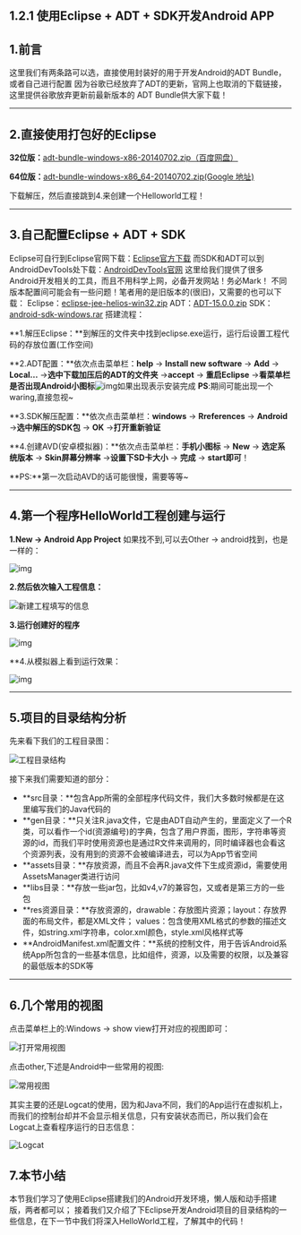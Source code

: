 ## 1.2.1 使用Eclipse + ADT + SDK开发Android APP



## 1.前言

这里我们有两条路可以选，直接使用封装好的用于开发Android的ADT Bundle，或者自己进行配置 因为谷歌已经放弃了ADT的更新，官网上也取消的下载链接，这里提供谷歌放弃更新前最新版本的 ADT Bundle供大家下载！

------

## 2.直接使用打包好的Eclipse

**32位版：**[adt-bundle-windows-x86-20140702.zip（百度网盘）](http://pan.baidu.com/s/1bnKMfIf) 

**64位版：**[adt-bundle-windows-x86_64-20140702.zip(Google 地址)](https://dl.google.com/android/adt/adt-bundle-windows-x86_64-20140702.zip) 

下载解压，然后直接跳到4.来创建一个Helloworld工程！

------

## 3.自己配置Eclipse + ADT + SDK

Eclipse可自行到Eclipse官网下载：[Eclipse官方下载](http://www.eclipse.org/downloads/) 而SDK和ADT可以到AndroidDevTools处下载：[AndroidDevTools官网](http://www.androiddevtools.cn/) 这里给我们提供了很多Android开发相关的工具，而且不用科学上网，必备开发网站！务必Mark！ 不同版本配置间可能会有一些问题！笔者用的是旧版本的(很旧)，又需要的也可以下载： Eclipse：[eclipse-jee-helios-win32.zip](http://pan.baidu.com/s/1dDIiDWH) ADT：[ADT-15.0.0.zip](http://pan.baidu.com/s/1gd5Tsht) SDK：[android-sdk-windows.rar](http://pan.baidu.com/s/1kTokluR) 搭建流程： 

**1.解压Eclipse：**到解压的文件夹中找到eclipse.exe运行，运行后设置工程代码的存放位置(工作空间) 

**2.ADT配置：**依次点击菜单栏：**help** -> **Install new software** -> **Add** -> **Local...** ->**选中下载加压后的ADT的文件夹** ->**accept** -> **重启Eclipse** ->**看菜单栏是否出现Android小图标**![img](./15021579.png)如果出现表示安装完成 **PS**:期间可能出现一个waring,直接忽视~ 

**3.SDK解压配置：**依次点击菜单栏：**windows** -> **Rreferences** -> **Android** ->**选中解压的SDK包** -> **OK** ->**打开重新验证** 

**4.创建AVD(安卓模拟器)：**依次点击菜单栏：**手机小图标** -> **New** -> **选定系统版本** -> **Skin屏幕分辨率** ->**设置下SD卡大小** -> **完成** -> **start即可**！ 

**PS:**第一次启动AVD的话可能很慢，需要等等~

------

## 4.第一个程序HelloWorld工程创建与运行

**1.New -> Android App Project** 如果找不到,可以去Other -> android找到，也是一样的：

 ![img](./39928669.png)

 **2.然后依次输入工程信息：**

 ![新建工程填写的信息](./45631126.png) 

**3.运行创建好的程序**

 ![img](./72205839.png) 

**4.从模拟器上看到运行效果：

 ![img](./14429115.png)

------

## 5.项目的目录结构分析

先来看下我们的工程目录图：

 ![工程目录结构](./36216159.png) 

接下来我们需要知道的部分：

- **src目录：**包含App所需的全部程序代码文件，我们大多数时候都是在这里编写我们的Java代码的
- **gen目录：**只关注R.java文件，它是由ADT自动产生的，里面定义了一个R类，可以看作一个id(资源编号)的字典，包含了用户界面，图形，字符串等资源的id，而我们平时使用资源也是通过R文件来调用的，同时编译器也会看这个资源列表，没有用到的资源不会被编译进去，可以为App节省空间
- **assets目录：**存放资源，而且不会再R.java文件下生成资源id，需要使用AssetsManager类进行访问
- **libs目录：**存放一些jar包，比如v4,v7的兼容包，又或者是第三方的一些包
- **res资源目录：**存放资源的，drawable：存放图片资源；layout：存放界面的布局文件，都是XML文件； values：包含使用XML格式的参数的描述文件，如string.xml字符串，color.xml颜色，style.xml风格样式等
- **AndroidManifest.xml配置文件：**系统的控制文件，用于告诉Android系统App所包含的一些基本信息，比如组件，资源，以及需要的权限，以及兼容的最低版本的SDK等

------

## 6.几个常用的视图

点击菜单栏上的:Windows -> show view打开对应的视图即可：

![打开常用视图](./50710152.png)

点击other,下述是Android中一些常用的视图:

![常用视图](./12983057.png)

其实主要的还是Logcat的使用，因为和Java不同，我们的App运行在虚拟机上，而我们的控制台却并不会显示相关信息，只有安装状态而已，所以我们会在Logcat上查看程序运行的日志信息：

![Logcat](./14933971.png)

## 7.本节小结

本节我们学习了使用Eclipse搭建我们的Android开发环境，懒人版和动手搭建版，两者都可以； 接着我们又介绍了下Eclipse开发Android项目的目录结构的一些信息，在下一节中我们将深入HelloWorld工程，了解其中的代码！